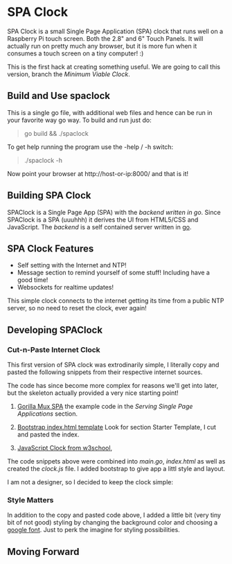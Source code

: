 # SPA Clock

SPA Clock is a small Single Page Application (SPA) clock that runs
well on a Raspberry Pi touch screen. Both the 2.8" and 6" Touch
Panels. It will actually run on pretty much any browser, but it is
more fun when it consumes a touch screen on a tiny computer! :)

This is the first hack at creating something useful. We are going to call
this version, branch the _Minimum Viable Clock_.

## Build and Use spaclock

This is a single go file, with additional web files and hence can be
run in your favorite way go way.  To build and run just do:

> go build && ./spaclock 

To get help running the program use the -help / -h switch:

> ./spaclock -h

Now point your browser at http://host-or-ip:8000/ and that is it! 

## Building SPA Clock

SPAClock is a Single Page App (SPA) with the _backend written in go_.
Since SPAClock is a SPA (uuuhhh) it derives the UI from HTML5/CSS and
JavaScript. The _backend_ is a self contained server written in
[go](http://golang.org). 

## SPA Clock Features

- Self setting with the Internet and NTP!
- Message section to remind yourself of some stuff! Including have a
  good time!
- Websockets for realtime updates!

This simple clock connects to the internet getting its time from a
public NTP server, so no need to reset the clock, ever again! 

## Developing SPAClock

### Cut-n-Paste Internet Clock

This first version of SPA clock was extrodinarily simple, I literally
copy and pasted the following snippets from their respective internet
sources. 

The code has since become more complex for reasons we'll get into
later, but the skeleton actually provided a very nice starting point! 


1. [Gorilla Mux SPA](https://github.com/gorilla/mux) the example code
  in the _Serving Single Page Applications_ section.

2. [Bootstrap index.html
  template](https://getbootstrap.com/docs/4.4/getting-started/introduction/#starter-template)
  Look for section Starter Template, I cut and pasted the index.

3. [JavaScript Clock from
w3school](https://www.w3schools.com/js/tryit.asp?filename=tryjs_timing_clock),

The code snippets above were combined into _main.go_, _index.html_ as
well as created the _clock.js_ file.  I added bootstrap to give app a
littl style and layout. 

I am not a designer, so I decided to keep the clock simple:

### Style Matters

In addition to the copy and pasted code above, I added a little bit
(very tiny bit of not good) styling by changing the background color
and choosing a [google font](http://google.com/fonts). Just to perk
the imagine for styling possibilities.

## Moving Forward

